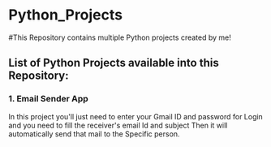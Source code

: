 # Python_Projects
#This Repository contains multiple Python projects created by me!

## List of Python Projects available into this Repository:

### 1. Email Sender App
In this project you'll just need to enter your Gmail ID and password for Login and you need to fill the receiver's email Id and subject Then it will automatically send that mail to the Specific person.
